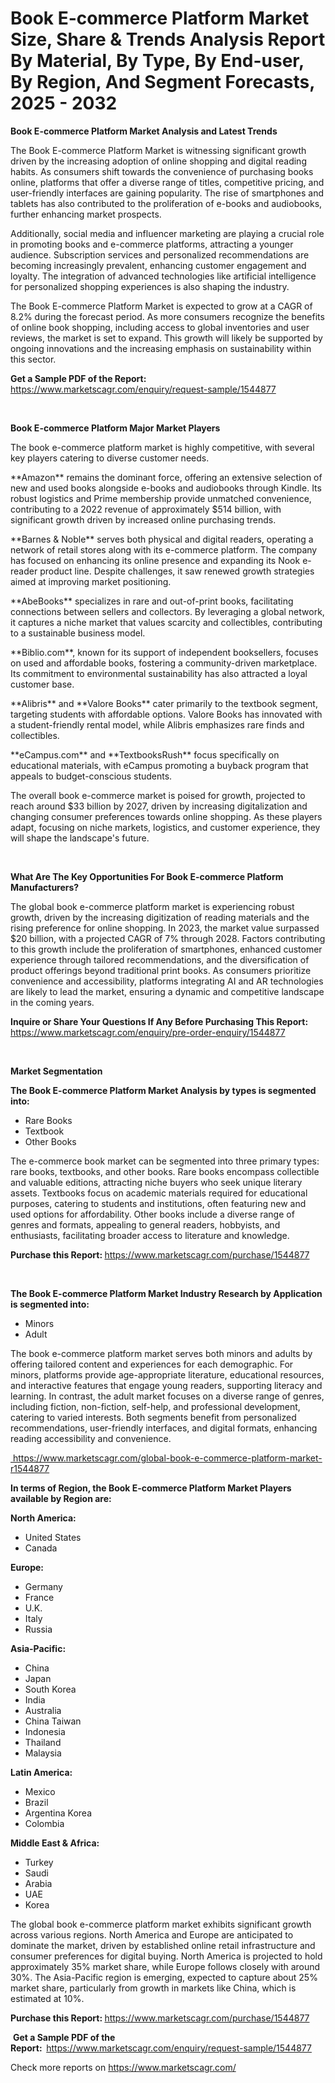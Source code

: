 <p><h1>Book E-commerce Platform Market Size, Share & Trends Analysis Report By Material, By Type, By End-user, By Region, And Segment Forecasts, 2025 - 2032</h1></p><p><strong>Book E-commerce Platform Market Analysis and Latest Trends</strong></p>
<p><p>The Book E-commerce Platform Market is witnessing significant growth driven by the increasing adoption of online shopping and digital reading habits. As consumers shift towards the convenience of purchasing books online, platforms that offer a diverse range of titles, competitive pricing, and user-friendly interfaces are gaining popularity. The rise of smartphones and tablets has also contributed to the proliferation of e-books and audiobooks, further enhancing market prospects.</p><p>Additionally, social media and influencer marketing are playing a crucial role in promoting books and e-commerce platforms, attracting a younger audience. Subscription services and personalized recommendations are becoming increasingly prevalent, enhancing customer engagement and loyalty. The integration of advanced technologies like artificial intelligence for personalized shopping experiences is also shaping the industry.</p><p>The Book E-commerce Platform Market is expected to grow at a CAGR of 8.2% during the forecast period. As more consumers recognize the benefits of online book shopping, including access to global inventories and user reviews, the market is set to expand. This growth will likely be supported by ongoing innovations and the increasing emphasis on sustainability within this sector.</p></p>
<p><strong>Get a Sample PDF of the Report:&nbsp;</strong> <a href="https://www.marketscagr.com/enquiry/request-sample/1544877?utm_campaign=3131&utm_medium=2&utm_source=Github&utm_content=ia&utm_term=11032025&utm_id=book-e-commerce-platform">https://www.marketscagr.com/enquiry/request-sample/1544877</a></p>
<p>&nbsp;</p>
<p><strong>Book E-commerce Platform Major Market Players</strong></p>
<p><p>The book e-commerce platform market is highly competitive, with several key players catering to diverse customer needs. </p><p>**Amazon** remains the dominant force, offering an extensive selection of new and used books alongside e-books and audiobooks through Kindle. Its robust logistics and Prime membership provide unmatched convenience, contributing to a 2022 revenue of approximately $514 billion, with significant growth driven by increased online purchasing trends.</p><p>**Barnes & Noble** serves both physical and digital readers, operating a network of retail stores along with its e-commerce platform. The company has focused on enhancing its online presence and expanding its Nook e-reader product line. Despite challenges, it saw renewed growth strategies aimed at improving market positioning.</p><p>**AbeBooks** specializes in rare and out-of-print books, facilitating connections between sellers and collectors. By leveraging a global network, it captures a niche market that values scarcity and collectibles, contributing to a sustainable business model.</p><p>**Biblio.com**, known for its support of independent booksellers, focuses on used and affordable books, fostering a community-driven marketplace. Its commitment to environmental sustainability has also attracted a loyal customer base.</p><p>**Alibris** and **Valore Books** cater primarily to the textbook segment, targeting students with affordable options. Valore Books has innovated with a student-friendly rental model, while Alibris emphasizes rare finds and collectibles.</p><p>**eCampus.com** and **TextbooksRush** focus specifically on educational materials, with eCampus promoting a buyback program that appeals to budget-conscious students. </p><p>The overall book e-commerce market is poised for growth, projected to reach around $33 billion by 2027, driven by increasing digitalization and changing consumer preferences towards online shopping. As these players adapt, focusing on niche markets, logistics, and customer experience, they will shape the landscape's future.</p></p>
<p>&nbsp;</p>
<p><strong>What Are The Key Opportunities For Book E-commerce Platform Manufacturers?</strong></p>
<p><p>The global book e-commerce platform market is experiencing robust growth, driven by the increasing digitization of reading materials and the rising preference for online shopping. In 2023, the market value surpassed $20 billion, with a projected CAGR of 7% through 2028. Factors contributing to this growth include the proliferation of smartphones, enhanced customer experience through tailored recommendations, and the diversification of product offerings beyond traditional print books. As consumers prioritize convenience and accessibility, platforms integrating AI and AR technologies are likely to lead the market, ensuring a dynamic and competitive landscape in the coming years.</p></p>
<p><strong>Inquire or Share Your Questions If Any Before Purchasing This Report:</strong> <a href="https://www.marketscagr.com/enquiry/pre-order-enquiry/1544877?utm_campaign=3131&utm_medium=2&utm_source=Github&utm_content=ia&utm_term=11032025&utm_id=book-e-commerce-platform">https://www.marketscagr.com/enquiry/pre-order-enquiry/1544877</a></p>
<p>&nbsp;</p>
<p><strong>Market Segmentation</strong></p>
<p><strong>The Book E-commerce Platform Market Analysis by types is segmented into:</strong></p>
<p><ul><li>Rare Books</li><li>Textbook</li><li>Other Books</li></ul></p>
<p><p>The e-commerce book market can be segmented into three primary types: rare books, textbooks, and other books. Rare books encompass collectible and valuable editions, attracting niche buyers who seek unique literary assets. Textbooks focus on academic materials required for educational purposes, catering to students and institutions, often featuring new and used options for affordability. Other books include a diverse range of genres and formats, appealing to general readers, hobbyists, and enthusiasts, facilitating broader access to literature and knowledge.</p></p>
<p><strong>Purchase this Report:&nbsp;</strong><a href="https://www.marketscagr.com/purchase/1544877?utm_campaign=3131&utm_medium=2&utm_source=Github&utm_content=ia&utm_term=11032025&utm_id=book-e-commerce-platform">https://www.marketscagr.com/purchase/1544877</a></p>
<p>&nbsp;</p>
<p><strong>The Book E-commerce Platform Market Industry Research by Application is segmented into:</strong></p>
<p><ul><li>Minors</li><li>Adult</li></ul></p>
<p><p>The book e-commerce platform market serves both minors and adults by offering tailored content and experiences for each demographic. For minors, platforms provide age-appropriate literature, educational resources, and interactive features that engage young readers, supporting literacy and learning. In contrast, the adult market focuses on a diverse range of genres, including fiction, non-fiction, self-help, and professional development, catering to varied interests. Both segments benefit from personalized recommendations, user-friendly interfaces, and digital formats, enhancing reading accessibility and convenience.</p></p>
<p><a href="https://www.marketscagr.com/global-book-e-commerce-platform-market-r1544877?utm_campaign=3131&utm_medium=2&utm_source=Github&utm_content=ia&utm_term=11032025&utm_id=book-e-commerce-platform">&nbsp;https://www.marketscagr.com/global-book-e-commerce-platform-market-r1544877</a></p>
<p><strong>In terms of Region, the Book E-commerce Platform Market Players available by Region are:</strong></p>
<p>
    <p> <strong> North America: </strong>
        <ul>
            <li>United States</li>
            <li>Canada</li>
        </ul>
        </p> 
    <p> <strong> Europe: </strong>
        <ul>
            <li>Germany</li>
            <li>France</li>
            <li>U.K.</li>
            <li>Italy</li>
            <li>Russia</li>
        </ul>
        </p> 
    <p> <strong> Asia-Pacific: </strong>
        <ul>
            <li>China</li>
            <li>Japan</li>
            <li>South Korea</li>
            <li>India</li>
            <li>Australia</li>
            <li>China Taiwan</li>
            <li>Indonesia</li>
            <li>Thailand</li>
            <li>Malaysia</li>
        </ul>
        </p> 
    <p> <strong> Latin America: </strong>
        <ul>
            <li>Mexico</li>
            <li>Brazil</li>
            <li>Argentina Korea</li>
            <li>Colombia</li>
        </ul>
        </p> 
    <p> <strong> Middle East & Africa: </strong>
        <ul>
            <li>Turkey</li>
            <li>Saudi</li>
            <li>Arabia</li>
            <li>UAE</li>
            <li>Korea</li>
        </ul>
    </p>
    </p>
<p><p>The global book e-commerce platform market exhibits significant growth across various regions. North America and Europe are anticipated to dominate the market, driven by established online retail infrastructure and consumer preferences for digital buying. North America is projected to hold approximately 35% market share, while Europe follows closely with around 30%. The Asia-Pacific region is emerging, expected to capture about 25% market share, particularly from growth in markets like China, which is estimated at 10%.</p></p>
<p><strong>Purchase this Report: </strong><a href="https://www.marketscagr.com/purchase/1544877?utm_campaign=3131&utm_medium=2&utm_source=Github&utm_content=ia&utm_term=11032025&utm_id=book-e-commerce-platform">https://www.marketscagr.com/purchase/1544877</a></p>
<p>&nbsp;<strong>Get a Sample PDF of the Report:&nbsp;&nbsp;</strong><a href="https://www.marketscagr.com/enquiry/request-sample/1544877?utm_campaign=3131&utm_medium=2&utm_source=Github&utm_content=ia&utm_term=11032025&utm_id=book-e-commerce-platform">https://www.marketscagr.com/enquiry/request-sample/1544877</a></p>
<p><strong></strong></p>
<p>Check more reports on <a href="https://www.marketscagr.com/?utm_campaign=3131&utm_medium=2&utm_source=Github&utm_content=ia&utm_term=11032025&utm_id=book-e-commerce-platform">https://www.marketscagr.com/</a></p>